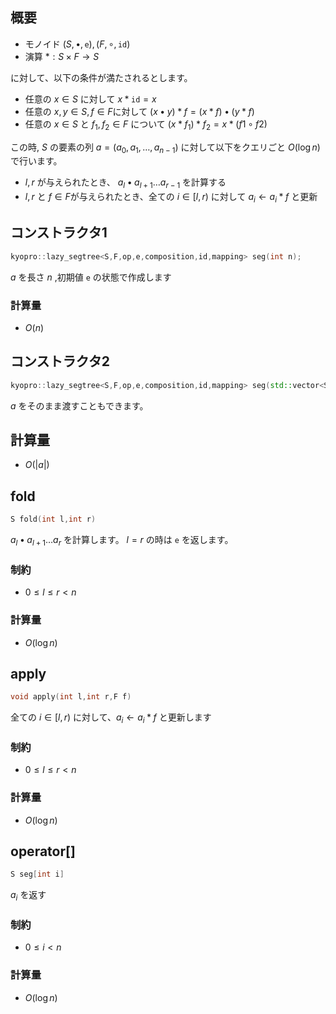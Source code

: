 ## 概要

- モノイド $(S,\bullet,\mathtt{e}),(F,\circ,\mathtt{id})$
- 演算 $\ast:S\times F\to S$

に対して、以下の条件が満たされるとします。

- 任意の $x\in S$ に対して $x \ast \mathtt{id}=x$
- 任意の $x,y\in S,f\in F$に対して $(x \bullet y)\ast f=(x\ast f)\bullet(y\ast f)$
- 任意の $x\in S$ と $f_1,f_2\in F$ について $(x\ast f_1) \ast f_2=x\ast (f1\circ f2)$

この時, $S$ の要素の列 $a=(a_0,a_1,\dots,a_{n-1})$ に対して以下をクエリごと $O(\log n)$ で行います。

- $l,r$ が与えられたとき、 $a_l\bullet a_{l+1}\dots a_{r-1}$ を計算する
- $l,r$ と $f\in F$が与えられたとき、全ての $i\in [l,r)$ に対して $a_i\leftarrow a_i*f$ と更新

## コンストラクタ1

```cpp
kyopro::lazy_segtree<S,F,op,e,composition,id,mapping> seg(int n);
```

$a$ を長さ $n$ ,初期値 $\mathtt{e}$ の状態で作成します

### 計算量

- $O(n)$

## コンストラクタ2

```cpp
kyopro::lazy_segtree<S,F,op,e,composition,id,mapping> seg(std::vector<S> a);
```

$a$ をそのまま渡すこともできます。

## 計算量

- $O(\vert a\vert)$

## fold

```cpp
S fold(int l,int r)
```

$a_l\bullet a_{l+1}\dots a_r$ を計算します。 $l=r$ の時は $\mathtt{e}$ を返します。

### 制約

- $0 \leq l \leq r \lt n$

### 計算量

- $O(\log n)$

## apply

```cpp
void apply(int l,int r,F f)
```

全ての $i\in[l,r)$ に対して、$a_i \leftarrow a_i \ast f$ と更新します

### 制約

- $0 \leq l \leq r \lt n$

### 計算量

- $O(\log n)$

## operator[]

```cpp
S seg[int i]
```

$a_i$ を返す

### 制約

- $0 \leq i \lt n$

### 計算量

- $O(\log n)$

